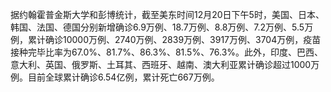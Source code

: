 据约翰霍普金斯大学和彭博统计，截至美东时间12月20日下午5时，美国、日本、韩国、法国、德国分别新增确诊6.9万例、18.7万例、8.8万例、7.2万例、5.5万例，累计确诊10000万例、2740万例、2839万例、3917万例、3704万例，疫苗接种完毕比率为67.0%、81.7%、86.3%、81.5%、76.3%。此外，印度、巴西、意大利、英国、俄罗斯、土耳其、西班牙、越南、澳大利亚累计确诊超过1000万例。目前全球累计确诊6.54亿例，累计死亡667万例。